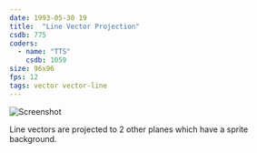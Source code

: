 ```yaml
---
date: 1993-05-30 19
title:  "Line Vector Projection"
csdb: 775
coders:
  - name: "TTS"
    csdb: 1059
size: 96x96
fps: 12
tags: vector vector-line
---
```

![Screenshot](/c64wrd/oxyron/comalight10/vector-projection.png)

Line vectors are projected to 2 other planes which have a sprite background.

<!--more-->
